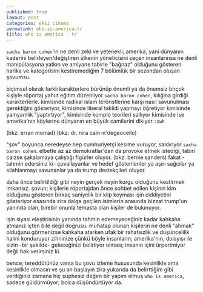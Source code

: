 ```yaml
---
published: true
layout: post
categories: eksi cinema
permalink: who-is-america-tr
title: who is america - tr
---
```

`sacha baron cohen`'in ne denli zeki ve yetenekli; amerika, yani dünyanın kaderini belirleyen/değiştiren ülkenin yöneticisini seçen insanlarınsa ne denli manipülasyona yatkın ve amiyane tabirle "bağnaz" olduğunu gösteren harika ve kategorisini kestiremediğim 7 bölümlük bir sezondan oluşan şovumsu.

biçimsel olarak farklı karakterlere bürünüp önemli ya da önemsiz birçok kişiyle röportaj yahut eğitim düzenliyor `sacha baron cohen`, kılığına girdiği karakterlerle. kimisinde radikal islam teröristlerine karşı nasıl savunulması gerektiğini gösteriyor, kimisinde liberal taklidi yapmayı öğretiyor kimisinde yamyamlık "yaptırtıyor", kimisinde komplo teorileri sallıyor kimisinde ise amerika'nın köylerine dünyanın en büyük camilerini dikiyor.`:swh`

(bkz: erran morrad)
(bkz: dr. nira cain-n'degeocello)

"şov" boyunca neredeyse hep cumhuriyetçi kesime vuruyor, saldırıyor `sacha baron cohen`. elbette az az demokratlar'dan da provoke etmek istediği, tabiri caizse şakalamaya çalıştığı figürler oluyor. (bkz: bernie sanders) 
fakat -tahmin edersiniz ki- çuvallayanlar ve hedef gösterilenler ya aşırı sağcılar ya silahlanmayı savunanlar ya da trump destekçileri oluyor. 

daha önce belirtildiği gibi neyin gerçek neyin kurgu olduğunu kestirmek imkansız. şovun; kişilerle röportajdan önce sohbet edilen kişinin kim olduğunu gösteren birkaç saniyelik bir klip koyması işin ciddiyetini gösteriyor esasında zira dalga geçilen isimlerin arasında bizzat trump'un yanında olan, birebir onunla temasta olan kişiler de bulunuyor.

işin siyasi eleştirisinin yanında tahmin edemeyeceğiniz kadar kahkaha atmanız içten bile değil doğrusu. muhatap olunan kişilerin ne denli "ahmak" olduğunu görmenizse kahkaha atarken ufak bir rahatsızlık ve düşüncelilik halini konduruyor zihninize çünkü böyle insanların; amerika'nın, dolayısı ile sizin -bir şekilde- geleceğinizi belirliyor olması; insanın içini ürpertmiyor değil hak verirsiniz ki. 

bence; tereddütünüz varsa bu şovu izleme hususunda kesinlikle ama kesinlikle olmasın ve şu an başlayın zira yukarıda da belirttiğim gibi verdiğiniz zamana hiç şüphesiz değen bir yapım olmuş `who is america`, sadece güldürmüyor; bolca düşündürtüyor da.
